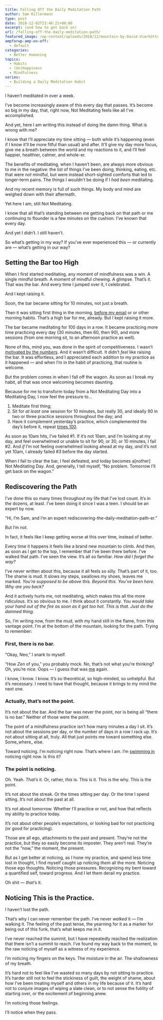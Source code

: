 ```yaml
---
title: Falling Off the Daily Meditation Path
author: Sam Killermann
type: post
date: 2018-12-02T23:46:21+00:00
excerpt: (and how to get back on)
url: /falling-off-the-daily-meditation-path/
featured_image: /wp-content/uploads/2018/12/mountain-by-David-Vierkötter.jpg
ampforwp-amp-on-off:
  - default
categories:
  - Better Humaning
topics:
  - Habits
  - (Un)Happiness
  - Mindfulness
series: 
  - Building a Daily Meditation Habit
---
```

I haven&#8217;t meditated in over a week. 

I&#8217;ve become increasingly aware of this every day that passes. It&#8217;s become so big in my day, that, right now, Not Meditating feels like all I&#8217;ve accomplished. 

And yet, here I am writing this instead of doing the damn thing. What is wrong with me?

I know that I&#8217;ll appreciate my time sitting &#8212; both while it&#8217;s happening (even if I know it&#8217;ll be more fitful than usual) and after. It&#8217;ll give my day more focus, give me a breath between the world and my reactions to it, and I&#8217;ll feel happier, healthier, calmer, and whole-er.

The benefits of meditating, when I haven&#8217;t been, are always more obvious to me in the negative: the list of things I&#8217;ve been doing, thinking, eating, etc. that were _not_ mindful, but were instead short-sighted comforts that led to longer-term pains. The things I _wouldn&#8217;t_ be doing if I _had been_ meditating.

And my recent memory is full of such things. My body and mind are weighed down with their aftermath.

Yet here I am, still Not Meditating. 

I know that all that&#8217;s standing between me getting back on that path or me continuing to flounder is a few minutes on the cushion. I&#8217;ve known that every day.

And yet I didn&#8217;t. I still haven&#8217;t.

So what&#8217;s getting in my way? If you&#8217;ve ever experienced this &#8212; or currently are &#8212; what&#8217;s getting in our way?

<!--more-->

## Setting the Bar too High

When I first started meditating, any moment of mindfulness was a win. A single mindful breath. A moment of mindful chewing. A glimpse. That&#8217;s it. That was the bar. And every time I jumped over it, I celebrated.

And I kept raising it.

Soon, the bar became sitting for 10 minutes, not just a breath.

Then it was sitting first thing in the morning, [before my email][1] or or other morning habits. That&#8217;s a high bar for me, already. But I kept raising it more.

The bar became meditating for 100 days in a row. It became practicing more time practicing every day (30 minutes, then 60, then 90), and more sessions (from one morning sit, to an afternoon practice as well).

None of this, mind you, was done in the spirit of competitiveness. I wasn&#8217;t [motivated by the numbers][2]. And it wasn&#8217;t difficult. It didn&#8217;t _feel_ like raising the bar. It was effortless, and I appreciated each addition to my practice as it happened &#8212; and when I&#8217;m in the habit of practicing, that routine is welcome. 

But the problem comes in when I fall off the wagon. As soon as I break my habit, all that was once welcoming becomes daunting.

Because for me to transform today from a Not Meditating Day into a Meditating Day, I now feel the pressure to&#8230;

  1. Meditate first thing;
  2. Sit for _at least_ one session for 10 minutes, but really 30, and ideally 90 in two or three practice sessions throughout the day; and
  3. Have it complement yesterday&#8217;s practice, which complemented the day&#8217;s before it, repeat [times 100][3].

As soon as 10am hits, I&#8217;ve failed #1. If it&#8217;s not 10am, and I&#8217;m looking at my day, and feel overwhelmed or unable to sit for 90, or 30, or 10 minutes, I fail #2. And _if_ I&#8217;m not feeling overwhelmed looking ahead at my day, _and_ it&#8217;s not yet 10am, I already failed #3 before the day started.

When I fail to clear the bar, I feel defeated, and today becomes a[nother] Not Meditating Day. And, generally, I tell myself, &#8220;No problem. Tomorrow I&#8217;ll get back on the wagon.&#8221;

## Rediscovering the Path

I&#8217;ve done this so many times throughout my life that I&#8217;ve lost count. It&#8217;s in the dozens, at least. I&#8217;ve been doing it since I was a teen. I should be an expert by now. 

&#8220;Hi, I&#8217;m Sam, and I&#8217;m an expert rediscovering-the-daily-meditation-path-er.&#8221;

But I&#8217;m not.

In fact, it feels like I keep getting worse at this over time, instead of better.

Every time it happens it feels like a brand new mountain to climb. And then, as soon as I get to the top, I remember that I&#8217;ve been there before. I&#8217;ve walked that path. I&#8217;ve seen the view. It&#8217;s all so familiar. _How did I forget the way?_

I&#8217;ve never written about this, because it all feels so silly. That&#8217;s part of it, too. The shame is mud. It slows my steps, swallows my shoes, leaves me marked. _You&#8217;re supposed to be above this. Beyond this. You&#8217;ve been here. Why are you back?_

And it actively hurts me, not meditating, which makes this all the more ridiculous. It&#8217;s so obvious to me. I think about it constantly. _You would take your hand out of the fire as soon as it got too hot. This is that. Just do the damned thing._

So, I&#8217;m writing now, from the mud, with my hand still in the flame, from this vantage point. I&#8217;m at the bottom of the mountain, looking for the path. Trying to remember:

### First, there is no bar.

&#8220;Okay, Neo,&#8221; I snark to myself.

&#8220;How _Zen_ of you,&#8221; you probably mock. No, that&#8217;s not what you&#8217;re thinking? Oh, you&#8217;re nice. Oops &#8212; I guess that was [me][4] again.

I know, I know. I know. It&#8217;s so theoretical, so high-minded, so unhelpful. But it&#8217;s necessary. I need to have that thought, because it brings to my mind the next one.

### Actually, that&#8217;s not the point.

It&#8217;s not about the bar. And the bar was never the point, nor is being all &#8220;there is no bar.&#8221; Neither of those were the point.

The point of a mindfulness practice isn&#8217;t how many minutes a day I sit. It&#8217;s not about the sessions per day, or the number of days in a row I rack up. It&#8217;s not about sitting at all, truly. All that just points me toward something else. Some_where_ else.

Toward noticing. I&#8217;m noticing right now. That&#8217;s where I am. I&#8217;m [swimming in][5] noticing right now. Is this it?

### The point is noticing.

Oh. Yeah. _That&#8217;s_ it. Or, rather, _this_ is. This is it. This is the why. This is the point.

It&#8217;s not about the streak. Or the times sitting per day. Or the time I spend sitting. It&#8217;s not about the past at all.

It&#8217;s not about tomorrow. Whether I&#8217;ll practice or not, and how that reflects my ability to practice today.

It&#8217;s not about other people&#8217;s expectations, or looking bad for not practicing (or good for practicing).

Those are all ego, attachments to the past and present. They&#8217;re not the practice, but they so easily become its imposter. They aren&#8217;t real. They&#8217;re not the &#8220;now,&#8221; the moment, the present.

But as I get better at noticing, as I hone my practice, and spend less time lost in thought, I find myself caught up noticing _them_ all the more. Noticing those ego thoughts. Noticing those pressures. Recognizing my bent toward a quantified self, toward progress. And I let them derail my practice.

Oh shit &#8212; _that&#8217;s_ it.

## Noticing This is the Practice.

I haven&#8217;t lost the path.

That&#8217;s why I can never remember the path. I&#8217;ve never _walked_ it &#8212; I&#8217;m walking it. The feeling of the past tense, the yearning for it as a marker for being out of this funk, that&#8217;s what keeps me in it.

I&#8217;ve never reached the summit, but I have repeatedly reached the realization that there isn&#8217;t a summit to reach. I&#8217;ve found my way back to the moment, to the raw noticing of myself as a witness of my experience.

I&#8217;m noticing my fingers on the keys. The moisture in the air. The shallowness of my breath.

It&#8217;s hard not to feel like I&#8217;ve wasted so many days by not sitting to practice. It&#8217;s harder still not to feel the stickiness of guilt, the weight of shame, about how I&#8217;ve been treating myself and others in my life because of it. It&#8217;s hard not to conjure images of wiping a slate clean, or to not sense the futility of starting over, or the excitement of beginning anew.

I&#8217;m noticing those feelings. 

I&#8217;ll notice when they pass.

 [1]: /maintaining-daily-meditation-habit/
 [2]: /numbers-rule-my-life/
 [3]: /building-daily-meditation-habit/
 [4]: /stop-being-harder-on-self/
 [5]: http://bulletin-archive.kenyon.edu/x4280.html